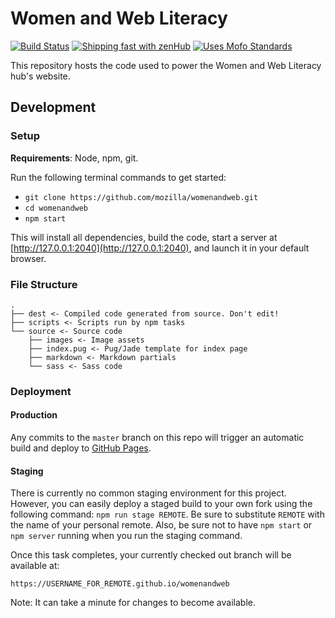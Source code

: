 # Women and Web Literacy

[![Build Status](https://travis-ci.org/mozilla/womenandweb.svg)](https://travis-ci.org/mozilla/womenandweb)
[![Shipping fast with zenHub](https://raw.githubusercontent.com/ZenHubIO/support/master/zenhub-badge.png)](https://zenhub.com)
[![Uses Mofo Standards](https://MozillaFoundation.github.io/mofo-standards/badge.svg)](https://github.com/MozillaFoundation/mofo-standards)

This repository hosts the code used to power the Women and Web Literacy hub's website.

## Development

### Setup

**Requirements**: Node, npm, git.

Run the following terminal commands to get started:

- `git clone https://github.com/mozilla/womenandweb.git`
- `cd womenandweb`
- `npm start`

This will install all dependencies, build the code, start a server at [http://127.0.0.1:2040](http://127.0.0.1:2040), and launch it in your default browser.

### File Structure

```
.
├── dest <- Compiled code generated from source. Don't edit!
├── scripts <- Scripts run by npm tasks
└── source <- Source code
    ├── images <- Image assets
    ├── index.pug <- Pug/Jade template for index page
    ├── markdown <- Markdown partials
    └── sass <- Sass code
```

### Deployment

#### Production

Any commits to the `master` branch on this repo will trigger an automatic build and deploy to [GitHub Pages](https://mozilla.github.io/womenandweb/).

#### Staging

There is currently no common staging environment for this project. However, you can easily deploy a staged build to your own fork using the following command: `npm run stage REMOTE`. Be sure to substitute `REMOTE` with the name of your personal remote. Also, be sure not to have `npm start` or `npm server` running when you run the staging command.

Once this task completes, your currently checked out branch will be available at:

`https://USERNAME_FOR_REMOTE.github.io/womenandweb`

Note: It can take a minute for changes to become available.
